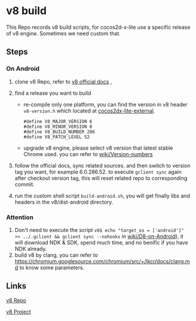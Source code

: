 # v8 build

This Repo records v8 build scripts, for cocos2d-x-lite use a specific release of v8 engine. Sometimes we need custom that.

## Steps

### On Android

1. clone v8 Repo, refer to [v8 official docs](https://github.com/v8/v8/wiki/Building-from-Source) , 
2. find a release you want to build

    * re-compile only one platform, you can find the version in v8 header `v8-version.h` which located at [cocos2dx-lite-external](https://github.com/cocos-creator/cocos2d-x-lite-external/tree/next).
        ```
        #define V8_MAJOR_VERSION 6
        #define V8_MINOR_VERSION 0
        #define V8_BUILD_NUMBER 286
        #define V8_PATCH_LEVEL 52
        ```
    
    * upgrade v8 engine, please select v8 version that latest stable Chrome used. you can refer to [wiki/Version-numbers](https://github.com/v8/v8/wiki/Version-numbers)

3. follow the official docs, sync related sources. and then switch to version tag you want, for example 6.0.286.52. to execute `gclient sync` again after checkout version tag, this will reset related repo to corresponding commit.

4. run the custom shell script `build-android.sh`, you will get finally libs and headers in the v8/dist-android directory.

### Attention

1. Don't need to execute the script `v8$ echo "target_os = ['android']" >> ../.gclient && gclient sync --nohooks` in [wiki/D8-on-Android](https://github.com/v8/v8/wiki/D8-on-Android)), it will download NDK & SDK, spend much time, and no benific if you have NDK already.
2. build v8 by clang, you can refer to https://chromium.googlesource.com/chromium/src/+/lkcr/docs/clang.md to know some parameters.

## Links

[v8 Repo](https://github.com/v8/v8)

[v8 Project](https://developers.google.com/v8)